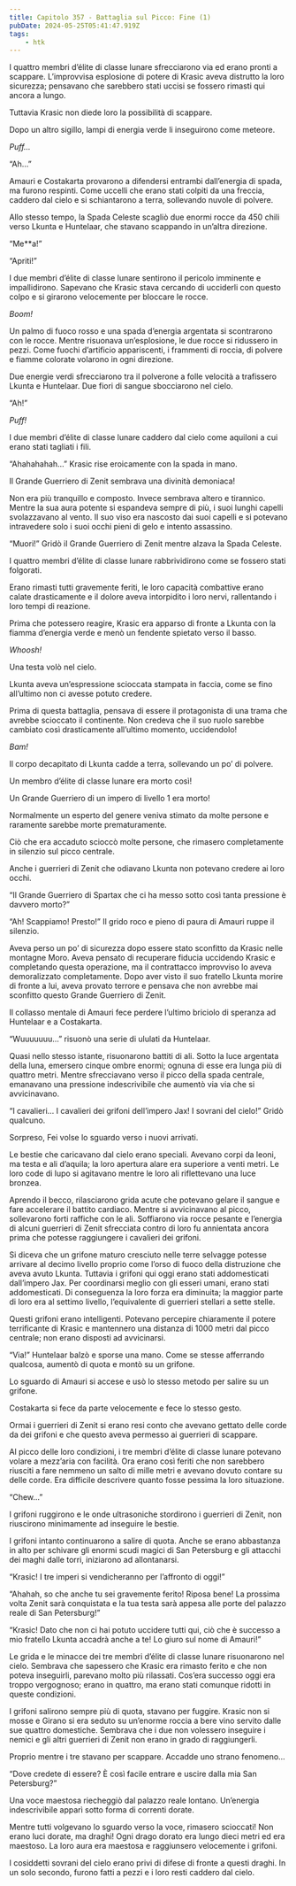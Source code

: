 ```yaml
---
title: Capitolo 357 - Battaglia sul Picco: Fine (1)
pubDate: 2024-05-25T05:41:47.919Z
tags:
    - htk
---
```


I quattro membri d’élite di classe lunare sfrecciarono via ed erano pronti a scappare. L’improvvisa esplosione di potere di Krasic aveva distrutto la loro sicurezza; pensavano che sarebbero stati uccisi se fossero rimasti qui ancora a lungo.

Tuttavia Krasic non diede loro la possibilità di scappare.

Dopo un altro sigillo, lampi di energia verde li inseguirono come meteore.

<em>Puff…</em>

“Ah…”


Amauri e Costakarta provarono a difendersi entrambi dall’energia di spada, ma furono respinti. Come uccelli che erano stati colpiti da una freccia, caddero dal cielo e si schiantarono a terra, sollevando nuvole di polvere.

Allo stesso tempo, la Spada Celeste scagliò due enormi rocce da 450 chili verso Lkunta e Huntelaar, che stavano scappando in un’altra direzione.

“Me**a!”

“Apriti!”

I due membri d’élite di classe lunare sentirono il pericolo imminente e impallidirono. Sapevano che Krasic stava cercando di ucciderli con questo colpo e si girarono velocemente per bloccare le rocce.

<em>Boom!</em>

Un palmo di fuoco rosso e una spada d’energia argentata si scontrarono con le rocce. Mentre risuonava un’esplosione, le due rocce si ridussero in pezzi. Come fuochi d’artificio appariscenti, i frammenti di roccia, di polvere e fiamme colorate volarono in ogni direzione.

Due energie verdi sfrecciarono tra il polverone a folle velocità a trafissero Lkunta e Huntelaar. Due fiori di sangue sbocciarono nel cielo.

“Ah!”

<em>Puff!</em>

I due membri d’élite di classe lunare caddero dal cielo come aquiloni a cui erano stati tagliati i fili.

“Ahahahahah…” Krasic rise eroicamente con la spada in mano.

Il Grande Guerriero di Zenit sembrava una divinità demoniaca!

Non era più tranquillo e composto. Invece sembrava altero e tirannico. Mentre la sua aura potente si espandeva sempre di più, i suoi lunghi capelli svolazzavano al vento. Il suo viso era nascosto dai suoi capelli e si potevano intravedere solo i suoi occhi pieni di gelo e intento assassino.

“Muori!” Gridò il Grande Guerriero di Zenit mentre alzava la Spada Celeste.

I quattro membri d’élite di classe lunare rabbrividirono come se fossero stati folgorati.

Erano rimasti tutti gravemente feriti, le loro capacità combattive erano calate drasticamente e il dolore aveva intorpidito i loro nervi, rallentando i loro tempi di reazione.

Prima che potessero reagire, Krasic era apparso di fronte a Lkunta con la fiamma d’energia verde e menò un fendente spietato verso il basso.

<em>Whoosh!</em>

Una testa volò nel cielo.

Lkunta aveva un’espressione scioccata stampata in faccia, come se fino all’ultimo non ci avesse potuto credere.

Prima di questa battaglia, pensava di essere il protagonista di una trama che avrebbe scioccato il continente. Non credeva che il suo ruolo sarebbe cambiato così drasticamente all’ultimo momento, uccidendolo!

<em>Bam!</em>

Il corpo decapitato di Lkunta cadde a terra, sollevando un po’ di polvere.

Un membro d’élite di classe lunare era morto così!

Un Grande Guerriero di un impero di livello 1 era morto!

Normalmente un esperto del genere veniva stimato da molte persone e raramente sarebbe morte prematuramente.

Ciò che era accaduto scioccò molte persone, che rimasero completamente in silenzio sul picco centrale.

Anche i guerrieri di Zenit che odiavano Lkunta non potevano credere ai loro occhi.

“Il Grande Guerriero di Spartax che ci ha messo sotto così tanta pressione è davvero morto?”

“Ah! Scappiamo! Presto!” Il grido roco e pieno di paura di Amauri ruppe il silenzio.

Aveva perso un po’ di sicurezza dopo essere stato sconfitto da Krasic nelle montagne Moro. Aveva pensato di recuperare fiducia uccidendo Krasic e completando questa operazione, ma il contrattacco improvviso lo aveva demoralizzato completamente. Dopo aver visto il suo fratello Lkunta morire di fronte a lui, aveva provato terrore e pensava che non avrebbe mai sconfitto questo Grande Guerriero di Zenit.

Il collasso mentale di Amauri fece perdere l’ultimo briciolo di speranza ad Huntelaar e a Costakarta.

“Wuuuuuuu…” risuonò una serie di ululati da Huntelaar.

Quasi nello stesso istante, risuonarono battiti di ali. Sotto la luce argentata della luna, emersero cinque ombre enormi; ognuna di esse era lunga più di quattro metri. Mentre sfrecciavano verso il picco della spada centrale, emanavano una pressione indescrivibile che aumentò via via che si avvicinavano.

“I cavalieri… I cavalieri dei grifoni dell’impero Jax! I sovrani del cielo!” Gridò qualcuno.

Sorpreso, Fei volse lo sguardo verso i nuovi arrivati.

Le bestie che caricavano dal cielo erano speciali. Avevano corpi da leoni, ma testa e ali d’aquila; la loro apertura alare era superiore a venti metri. Le loro code di lupo si agitavano mentre le loro ali riflettevano una luce bronzea.

Aprendo il becco, rilasciarono grida acute che potevano gelare il sangue e fare accelerare il battito cardiaco. Mentre si avvicinavano al picco, sollevarono forti raffiche con le ali. Soffiarono via rocce pesante e l’energia di alcuni guerrieri di Zenit sfrecciata contro di loro fu annientata ancora prima che potesse raggiungere i cavalieri dei grifoni.

Si diceva che un grifone maturo cresciuto nelle terre selvagge potesse arrivare al decimo livello proprio come l’orso di fuoco della distruzione che aveva avuto Lkunta. Tuttavia i grifoni qui oggi erano stati addomesticati dall’impero Jax. Per coordinarsi meglio con gli esseri umani, erano stati addomesticati. Di conseguenza la loro forza era diminuita; la maggior parte di loro era al settimo livello, l’equivalente di guerrieri stellari a sette stelle.

Questi grifoni erano intelligenti. Potevano percepire chiaramente il potere terrificante di Krasic e mantennero una distanza di 1000 metri dal picco centrale; non erano disposti ad avvicinarsi.

“Via!” Huntelaar balzò e sporse una mano. Come se stesse afferrando qualcosa, aumentò di quota e montò su un grifone.

Lo sguardo di Amauri si accese e usò lo stesso metodo per salire su un grifone.

Costakarta si fece da parte velocemente e fece lo stesso gesto.

Ormai i guerrieri di Zenit si erano resi conto che avevano gettato delle corde da dei grifoni e che questo aveva permesso ai guerrieri di scappare.

Al picco delle loro condizioni, i tre membri d’élite di classe lunare potevano volare a mezz’aria con facilità. Ora erano così feriti che non sarebbero riusciti a fare nemmeno un salto di mille metri e avevano dovuto contare su delle corde. Era difficile descrivere quanto fosse pessima la loro situazione.

“Chew…”

I grifoni ruggirono e le onde ultrasoniche stordirono i guerrieri di Zenit, non riuscirono minimamente ad inseguire le bestie.

I grifoni intanto continuarono a salire di quota. Anche se erano abbastanza in alto per schivare gli enormi scudi magici di San Petersburg e gli attacchi dei maghi dalle torri, iniziarono ad allontanarsi.

“Krasic! I tre imperi si vendicheranno per l’affronto di oggi!”

“Ahahah, so che anche tu sei gravemente ferito! Riposa bene! La prossima volta Zenit sarà conquistata e la tua testa sarà appesa alle porte del palazzo reale di San Petersburg!”

“Krasic! Dato che non ci hai potuto uccidere tutti qui, ciò che è successo a mio fratello Lkunta accadrà anche a te! Lo giuro sul nome di Amauri!”

Le grida e le minacce dei tre membri d’élite di classe lunare risuonarono nel cielo. Sembrava che sapessero che Krasic era rimasto ferito e che non poteva inseguirli, parevano molto più rilassati. Cos’era successo oggi era troppo vergognoso; erano in quattro, ma erano stati comunque ridotti in queste condizioni.

I grifoni salirono sempre più di quota, stavano per fuggire. Krasic non si mosse e Girano si era seduto su un’enorme roccia a bere vino servito dalle sue quattro domestiche. Sembrava che i due non volessero inseguire i nemici e gli altri guerrieri di Zenit non erano in grado di raggiungerli.

Proprio mentre i tre stavano per scappare. Accadde uno strano fenomeno…

“Dove credete di essere? È così facile entrare e uscire dalla mia San Petersburg?”

Una voce maestosa riecheggiò dal palazzo reale lontano. Un’energia indescrivibile apparì sotto forma di correnti dorate.

Mentre tutti volgevano lo sguardo verso la voce, rimasero scioccati! Non erano luci dorate, ma draghi! Ogni drago dorato era lungo dieci metri ed era maestoso. La loro aura era maestosa e raggiunsero velocemente i grifoni.

I cosiddetti sovrani del cielo erano privi di difese di fronte a questi draghi. In un solo secondo, furono fatti a pezzi e i loro resti caddero dal cielo.




